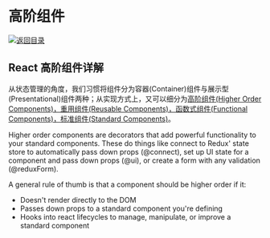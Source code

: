 # 高阶组件

[![&#x8FD4;&#x56DE;&#x76EE;&#x5F55;](https://i.postimg.cc/50XLzC7C/image.png)](https://github.com/wx-chevalier/Web-Series)

## React 高阶组件详解

从状态管理的角度，我们习惯将组件分为容器\(Container\)组件与展示型\(Presentational\)组件两种；从实现方式上，又可以细分为[高阶组件\(Higher Order Components\)，重用组件\(Reusable Components\)，函数式组件\(Functional Components\)，标准组件\(Standard Components\)](https://parg.co/UI1)。

Higher order components are decorators that add powerful functionality to your standard components. These do things like connect to Redux' state store to automatically pass down props \(@connect\), set up UI state for a component and pass down props \(@ui\), or create a form with any validation \(@reduxForm\).

A general rule of thumb is that a component should be higher order if it:

* Doesn't render directly to the DOM
* Passes down props to a standard component you're defining
* Hooks into react lifecycles to manage, manipulate, or improve a standard component

